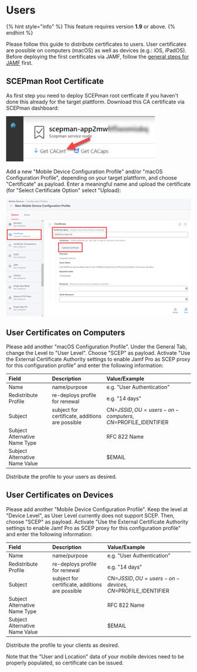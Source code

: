 # Users

{% hint style="info" %}
This feature requires version **1.9** or above.
{% endhint %}

Please follow this guide to distribute certificates to users. User certificates are possible on computers \(macOS\) as well as devices \(e.g.: iOS, iPadOS\). Before deploying the first certificates via JAMF, follow the [general steps for JAMF](general.md) first.

## SCEPman Root Certificate

As first step you need to deploy SCEPman root certficate if you haven't done this already for the target plattform. Download this CA certificate via SCEPman dashboard:

![](../../.gitbook/assets/image%20%2822%29.png)

Add a new "Mobile Device Configuration Profile" and/or "macOS Configuration Profile", depending on your target plattform, and choose "Certificate" as payload. Enter a meaningful name and upload the certificate \(for "Select Certificate Option" select "Upload\):

![](../../.gitbook/assets/image%20%2825%29.png)

## User Certificates on Computers

Please add another "macOS Configuration Profile". Under the General Tab, change the Level to "User Level". Choose "SCEP" as payload. Activate "Use the External Certificate Authority settings to enable Jamf Pro as SCEP proxy for this configuration profile" and enter the following information:

| Field | Description | Value/Example |
| :--- | :--- | :--- |
| Name | name/purpose | e.g. "User Authentication" |
| Redistribute Profile | re-deploys profile for renewal | e.g. "14 days" |
| Subject | subject for certificate, additions are possible | CN=$JSSID,OU=users-on-computers,CN=$PROFILE\_IDENTIFIER |
| Subject Alternative Name Type |  | RFC 822 Name |
| Subject Alternative Name Value |  | $EMAIL |

Distribute the profile to your users as desired.

## User Certificates on Devices

Please add another "Mobile Device Configuration Profile". Keep the level at "Device Level", as User Level currently does not support SCEP. Then, choose "SCEP" as payload. Activate "Use the External Certificate Authority settings to enable Jamf Pro as SCEP proxy for this configuration profile" and enter the following information:

| Field | Description | Value/Example |
| :--- | :--- | :--- |
| Name | name/purpose | e.g. "User Authentication" |
| Redistribute Profile | re-deploys profile for renewal | e.g. "14 days" |
| Subject | subject for certificate, additions are possible | CN=$JSSID,OU=users-on-devices,CN=$PROFILE\_IDENTIFIER |
| Subject Alternative Name Type |  | RFC 822 Name |
| Subject Alternative Name Value |  | $EMAIL |

Distribute the profile to your clients as desired.

Note that the "User and Location" data of your mobile devices need to be properly populated, so certificate can be issued.